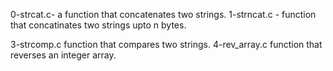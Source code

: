 0-strcat.c- a function that concatenates two strings.
1-strncat.c - function that concatinates two strings upto n bytes.

3-strcomp.c function that compares two strings.
4-rev_array.c function that reverses an integer array.
